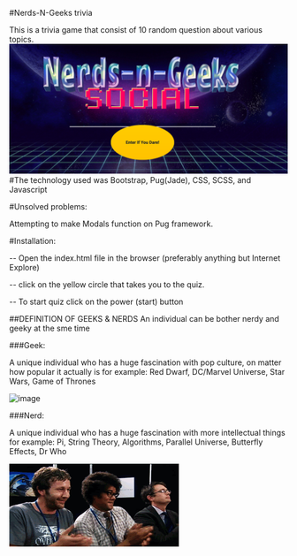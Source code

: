 
#Nerds-N-Geeks trivia

This is a trivia game that consist of 10 random question about various topics.
![image](src/img/NNG_intro.png)
#The technology used was
Bootstrap, Pug(Jade), CSS, SCSS, and Javascript

#Unsolved problems:

Attempting to make Modals function on Pug framework.

#Installation:

-- Open the index.html file in the browser (preferably anything but Internet Explore)

-- click on the yellow circle that takes you to the quiz.

-- To start quiz click on the power (start) button


##DEFINITION OF GEEKS & NERDS
An individual can be bother nerdy and geeky at the sme time

###Geek:

A unique individual who has a huge fascination with pop culture, on matter how popular it actually is for example: Red Dwarf, DC/Marvel Universe, Star Wars, Game of Thrones

![image](src/img/geeksdancing.gif)

###Nerd:

A unique individual who has a huge fascination with more intellectual things for example: Pi, String Theory, Algorithms, Parallel Universe, Butterfly Effects, Dr Who

![image](src/img/itdance.gif)

